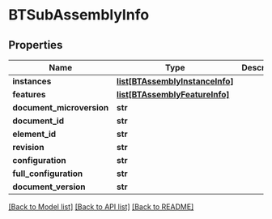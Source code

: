 # BTSubAssemblyInfo

## Properties
Name | Type | Description | Notes
------------ | ------------- | ------------- | -------------
**instances** | [**list[BTAssemblyInstanceInfo]**](BTAssemblyInstanceInfo.md) |  | [optional] 
**features** | [**list[BTAssemblyFeatureInfo]**](BTAssemblyFeatureInfo.md) |  | [optional] 
**document_microversion** | **str** |  | [optional] 
**document_id** | **str** |  | [optional] 
**element_id** | **str** |  | [optional] 
**revision** | **str** |  | [optional] 
**configuration** | **str** |  | [optional] 
**full_configuration** | **str** |  | [optional] 
**document_version** | **str** |  | [optional] 

[[Back to Model list]](../README.md#documentation-for-models) [[Back to API list]](../README.md#documentation-for-api-endpoints) [[Back to README]](../README.md)


